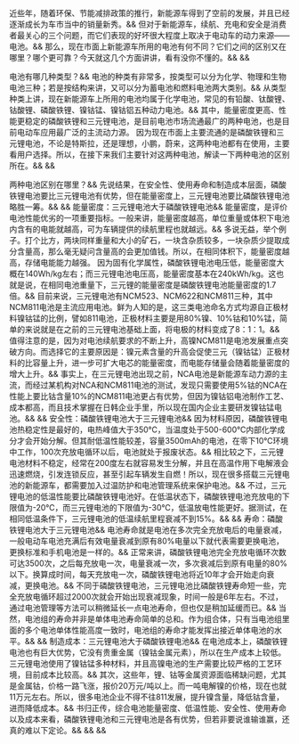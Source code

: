 近些年，随着环保、节能减排政策的推行，新能源车得到了空前的发展，并且已经逐渐成长为车市当中的销量新秀。&&
但对于新能源车，续航、充电和安全是消费者最关心的三个问题，而它们表现的好坏很大程度上取决于电动车的动力来源——电池。&&
那么，现在市面上新能源车所用的电池有何不同？它们之间的区别又在哪里？哪个更可靠？今天就这几个方面讲讲，看有没你不懂的。&& &&



电池有哪几种类型？&&
电池的种类有非常多，按类型可以分为化学、物理和生物电池三种；若是按结构来讲，又可以分为蓄电池和燃料电池两大类别。&&
从类型种类上讲，现在新能源车上所用的电池均属于化学电池，常见的有铅酸、钛酸锂、钴酸锂、磷酸铁锂、镍钴锰、镍钴铝五种动力电池。&&
其中，能量密度更高、性能更稳定的磷酸铁锂和三元锂电池，是目前电池市场流通最广的两种电池，也是目前电动车应用最广泛的主流动力源。
因为现在市面上主要流通的是磷酸铁锂和三元锂电池，不论是特斯拉，还是理想，小鹏，蔚来，这两种电池都有在使用，主要看用户选择。所以，在接下来我们主要针对这两种电池，解读一下两种电池的区别所在。&& &&

两种电池区别在哪里？&&
先说结果，在安全性、使用寿命和制造成本层面，磷酸铁锂电池要比三元锂电池有优势，但在能量密度上，三元锂电池要比磷酸铁锂电池略胜一筹。&& &&
能量密度：三元锂电池大于磷酸铁锂电池&&
能量密度，是评价电池性能优劣的一项重要指标。一般来讲，能量密度越高，单位重量或体积下电池内含有的电能就越高，可为车辆提供的续航里程也就越远。&&
多说无益，举个例子。打个比方，两块同样重量和大小的矿石，一块含杂质较多，一块杂质少提取成分含量高，那么毫无疑问含量高的会更加值钱。所以，在相同体积下，能量密度越高，存储电能能力越强。
因为固有化学属性，磷酸铁锂电池电压低，能量密度大概在140Wh/kg左右；而三元锂电池电压高，能量密度基本在240kWh/kg。这也就是说，在相同电池重量下，三元锂的能量密度是磷酸铁锂电池能量密度的1.7倍。&&
目前来说，三元锂电池有NCM523、NCM622和NCM811三种，其中NCM811电池是主流应用电池。鲜为人知的是，这三类电池命名方式均源自正极材料镍钴锰的比例，譬如811电池，正极材料主要是用80%镍、10%钴和10%锰，简单的来说就是在之前的三元锂电池基础上面，将电极的材料变成了8：1：1。&&
值得注意的是，因为对电池续航要求的不断上升，高镍NCM811是电池发展重点突破方向。而选择它的主要原因是：镍元素含量的升高会促使三元（镍钴锰）正极材料的比容量上升，进一步可扩大电芯的能量密度，而电能存储量会随着能量密度的增大上升。&&
事实上，在三元锂电池出现之前，NCA电池是新能源车动力源的主流，而经过某机构对NCA和NCM811电池的测试，发现只需要使用5%钴的NCA在性能上要比钴含量10%的NCM811电池更占有优势，但因为镍钴铝电池制作工艺、成本都高，而且技术掌握在日韩企业手里，所以现在国内企业主要研发镍钴锰电池。&& &&
安全性：磷酸铁锂电池大于三元锂电池&&
因为材料原因，磷酸铁锂电池热稳定性是最好的，电热峰值大于350℃，当温度处于500-600℃内部化学成分才会开始分解。但其耐低温性能较差，容量3500mAh的电池，在零下10℃环境中工作，100次充放电循环以后，电池就处于报废状态。&&
相比较之下，三元锂电池材料不稳定，经常在200度左右就容易发生分解，并且在高温作用下电解液会迅速燃烧，引发连锁反应，甚至引起车辆发生自燃！所以，现在很多搭载三元锂电池的新能源车，都需要加入过温防护和电池管理系统来保护电池。&&
不过，三元锂电池的低温性能要比磷酸铁锂电池好。在低温状态下，磷酸铁锂电池充放电的下限值为-20℃，而三元锂电池的下限值为-30℃，低温放电性能更好。据测试，在相同低温条件下，三元锂电池的低温续航里程衰减不到15%。&& &&
寿命：磷酸铁锂电池大于三元锂电池&&
电池寿命就是电池在多次完全充放电后的电量衰减，一般电动车电池充满后有效电量衰减到原有80%电量以下就代表需要更换电池，更换标准和手机电池是一样的。&&
正常来讲，磷酸铁锂电池完全充放电循环次数可达3500次，之后每充放电一次，电量衰减一次，多次衰减后到原有电量的80%以下。换算成时间，每天充放电一次，磷酸铁锂电池将近10年才会开始走向衰减，更换电池。&&
不同于磷酸铁锂电池，三元锂电池比磷酸铁锂寿命短一些，完全充放电循环超过2000次就会开始出现衰减现象，时间一般是6年左右。不过，通过电池管理等方法可以稍微延长一点电池寿命，但也仅是稍加延缓而已。&&
当然，电池组的寿命并非是单体电池寿命简单的总和。作为组合体，只有当电池组里面的多个电池单体性能高度一致时，电池组的寿命才能发挥出接近单体电池的水平。&& &&
制造成本：三元锂电池大于磷酸铁锂电池&&
在电池成本上，磷酸铁锂电池也有巨大优势，它没有贵重金属（镍钴金属元素），所以在生产成本上较低。三元锂电池使用了镍钴锰多种材料，并且高镍电池的生产需要比较严格的工艺环境，目前成本比较高。&&
其次，这些年，锂、钴等金属资源面临稀缺问题，尤其是金属钴，价格一路飞涨，报价20万元/吨以上。而一吨电解镍的价格，现在也就11万元左右。所以，很多电池企业不得不往811发展，提升镍含量，降低钴含量，进而降低成本。&&
书归正传，综合电池能量密度、低温性能、安全性、使用寿命以及成本来看，磷酸铁锂电池和三元锂电池是各有优势，但若非要说谁输谁赢，还真的难以下定论。&& && &&
